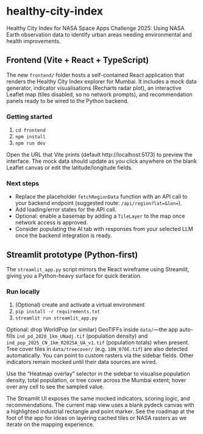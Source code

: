 # healthy-city-index

Healthy City Index for NASA Space Apps Challenge 2025: Using NASA Earth observation data to identify urban areas needing environmental and health improvements.

## Frontend (Vite + React + TypeScript)

The new `frontend/` folder hosts a self-contained React application that renders the Healthy City Index explorer for Mumbai. It includes a mock data generator, indicator visualisations (Recharts radar plot), an interactive Leaflet map (tiles disabled, so no network prompts), and recommendation panels ready to be wired to the Python backend.

### Getting started

1. `cd frontend`
2. `npm install`
3. `npm run dev`

Open the URL that Vite prints (default http://localhost:5173) to preview the interface. The mock data should update as you click anywhere on the blank Leaflet canvas or edit the latitude/longitude fields.

### Next steps

- Replace the placeholder `fetchRegionData` function with an API call to your backend endpoint (suggested route: `/api/region?lat=&lon=`).
- Add loading/error states for the API call.
- Optional: enable a basemap by adding a `TileLayer` to the map once network access is approved.
- Consider populating the AI tab with responses from your selected LLM once the backend integration is ready.

## Streamlit prototype (Python-first)

The `streamlit_app.py` script mirrors the React wireframe using Streamlit, giving you a Python-heavy surface for quick iteration.

### Run locally

1. (Optional) create and activate a virtual environment
2. `pip install -r requirements.txt`
3. `streamlit run streamlit_app.py`

Optional: drop WorldPop (or similar) GeoTIFFs inside `data/`—the app auto-fills
`ind_pd_2020_1km_UNadj.tif` (population density) and
`ind_pop_2025_CN_1km_R2025A_UA_v1.tif` (population totals) when present. Tree
cover tiles in `data/treecover/` (e.g. `10N_070E.tif`) are also detected
automatically. You can point to custom rasters via the sidebar fields. Other
indicators remain mocked until their data sources are wired.

Use the “Heatmap overlay” selector in the sidebar to visualise population
density, total population, or tree cover across the Mumbai extent; hover over
any cell to see the sampled value.

The Streamlit UI exposes the same mocked indicators, scoring logic, and recommendations. The current map view uses a blank pydeck canvas with a highlighted industrial rectangle and point marker. See the roadmap at the foot of the app for ideas on layering cached tiles or NASA rasters as we iterate on the mapping experience.
